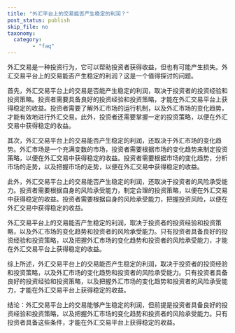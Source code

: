 ```yaml
---
title: "外汇平台上的交易能否产生稳定的利润？"
post_status: publish
skip_file: no
taxonomy:
  category:
        - "faq"
---
```


外汇交易是一种投资行为，它可以帮助投资者获得收益，但也有可能产生损失。外汇交易平台上的交易能否产生稳定的利润？这是一个值得探讨的问题。

首先，外汇交易平台上的交易是否能产生稳定的利润，取决于投资者的投资经验和投资策略。投资者需要具备良好的投资经验和投资策略，才能在外汇交易平台上获得稳定的收益。投资者需要了解外汇市场的运行机制，以及外汇市场的变化趋势，才能有效地进行外汇交易。此外，投资者还需要掌握一定的投资策略，以便在外汇交易中获得稳定的收益。

其次，外汇交易平台上的交易能否产生稳定的利润，还取决于外汇市场的变化趋势。外汇市场是一个充满变数的市场，投资者需要根据市场的变化趋势来制定投资策略，以便在外汇交易中获得稳定的收益。投资者需要根据市场的变化趋势，分析市场的走势，以及把握市场的走势，以便在外汇交易中获得稳定的收益。

此外，外汇交易平台上的交易能否产生稳定的利润，还取决于投资者的风险承受能力。投资者需要根据自身的风险承受能力，制定合理的投资策略，以便在外汇交易中获得稳定的收益。投资者需要根据自身的风险承受能力，把握投资风险，以便在外汇交易中获得稳定的收益。

外汇交易平台上的交易能否产生稳定的利润，取决于投资者的投资经验和投资策略，以及外汇市场的变化趋势和投资者的风险承受能力。只有投资者具备良好的投资经验和投资策略，以及把握外汇市场的变化趋势和投资者的风险承受能力，才能在外汇交易平台上获得稳定的收益。

综上所述，外汇交易平台上的交易能否产生稳定的利润，取决于投资者的投资经验和投资策略，以及外汇市场的变化趋势和投资者的风险承受能力。只有投资者具备良好的投资经验和投资策略，以及把握外汇市场的变化趋势和投资者的风险承受能力，才能在外汇交易平台上获得稳定的收益。

结论：外汇交易平台上的交易能够产生稳定的利润，但前提是投资者具备良好的投资经验和投资策略，以及把握外汇市场的变化趋势和投资者的风险承受能力。只有投资者具备这些条件，才能在外汇交易平台上获得稳定的收益。
